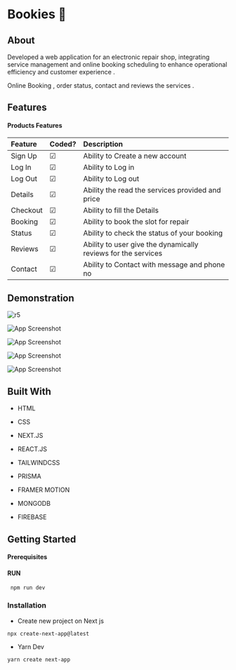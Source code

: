 
# Bookies 📘


## About

Developed a web application for an electronic repair shop, integrating service management  and online booking scheduling to enhance operational efficiency and customer experience .


Online Booking , order status, contact  and reviews the services .



## Features

#### Products Features


| Feature | Coded?     | Description                |
| :-------- | :------- | :------------------------- |
| Sign Up |  ☑ | Ability to Create a new account  |
| Log In |  ☑ | Ability to Log in  |
| Log Out |  ☑ | Ability to Log out  |
| Details |  ☑ | Ability the read the services provided and price  |
| Checkout |  ☑ | Ability to fill the Details   |
| Booking |  ☑ | Ability to book the slot for repair   |
| Status |  ☑ | Ability to check the status of your booking  |
| Reviews |  ☑ | Ability to user give the dynamically reviews for the services   |
| Contact |  ☑ | Ability to Contact with message and phone no  |


## Demonstration



![r5](https://github.com/user-attachments/assets/9a034e4c-4549-40f8-a4c1-c5c25ac682a7)

![App Screenshot](/public/r2.png)

![App Screenshot](/public/r3.png)

![App Screenshot](/public/r4.png)

![App Screenshot](/public/r1.png)



## Built With

 * HTML

 * CSS
 
 * NEXT.JS 
 
 * REACT.JS

 * TAILWINDCSS

 * PRISMA 

 * FRAMER MOTION
 
 * MONGODB

 * FIREBASE



## Getting Started

#### Prerequisites

#### RUN
     npm run dev

### Installation

 * Create new project on Next js 
  ```http
  npx create-next-app@latest
```
 * Yarn Dev
  ```http
  yarn create next-app
```
